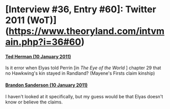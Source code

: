 # [Interview #36, Entry #60]: Twitter 2011 (WoT)](https://www.theoryland.com/intvmain.php?i=36#60)

#### [Ted Herman (10 January 2011)](http://twitter.com/WinesprngBrothr/status/24572000764698624)

Is it error when Elyas told Perrin [in
*The Eye of the World*
] chapter 29 that no Hawkwing's kin stayed in Randland? (Mayene's Firsts claim kinship)

#### [Brandon Sanderson (10 January 2011)](http://twitter.com/BrandSanderson/status/24576499445145600)

I haven't looked at it specifically, but my guess would be that Elyas doesn't know or believe the claims.

